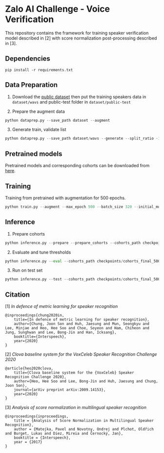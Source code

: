 # Zalo AI Challenge - Voice Verification
This repository contains the framework for training speaker verification model described in [2]
with score normalization post-processing described in [3].

## Dependencies
```
pip install -r requirements.txt
```

## Data Preparation
1. Download the [public dataset](https://dl.challenge.zalo.ai/voice-verification/data/Train-Test-Data_v2.zip)
then put the training speakers data in `dataset/wavs` and public-test folder in `dataset/public-test`

2. Prepare the augment data  
```python
python dataprep.py --save_path dataset --augment
```

3. Generate train, validate list
```python
python dataprep.py --save_path dataset/wavs --generate --split_ratio -1
```

## Pretrained models
Pretrained models and corresponding cohorts can be downloaded from [here](https://drive.google.com/drive/folders/15FYmgHGKlF_JSyPGKfJzBRhQpBY5JcBw?usp=sharing).

## Training
Training from pretrained with augmentation for 500 epochs.
```python
python train.py --augment --max_epoch 500 --batch_size 320 --initial_model checkpoints/baseline_v2_ap.model
```

## Inference
1. Prepare cohorts
```python
python inference.py --prepare --prepare_cohorts --cohorts_path checkpoints/cohorts_final_500_f100.npy --initial_model checkpoints/final_500.model
```

2. Evaluate and tune thresholds
```python
python inference.py --eval --cohorts_path checkpoints/cohorts_final_500_f100.npy --initial_model checkpoints/final_500.model
```

3. Run on test set
```python
python inference.py --test --cohorts_path checkpoints/cohorts_final_500_f100.npy --test_threshold 1.7206447124481201 --test_path dataset --initial_model checkpoints/final_500.model
```

## Citation

[1] _In defence of metric learning for speaker recognition_
```
@inproceedings{chung2020in,
    title={In defence of metric learning for speaker recognition},
    author={Chung, Joon Son and Huh, Jaesung and Mun, Seongkyu and Lee, Minjae and Heo, Hee Soo and Choe, Soyeon and Ham, Chiheon and Jung, Sunghwan and Lee, Bong-Jin and Han, Icksang},
    booktitle={Interspeech},
    year={2020}
}
```

[2] _Clova baseline system for the VoxCeleb Speaker Recognition Challenge 2020_
```
@article{heo2020clova,
    title={Clova baseline system for the {VoxCeleb} Speaker Recognition Challenge 2020},
    author={Heo, Hee Soo and Lee, Bong-Jin and Huh, Jaesung and Chung, Joon Son},
    journal={arXiv preprint arXiv:2009.14153},
    year={2020}
}
```

[3] _Analysis of score normalization in multilingual speaker recognition_
```
@inproceedings{inproceedings,
    title = {Analysis of Score Normalization in Multilingual Speaker Recognition},
    author = {Matejka, Pavel and Novotny, Ondrej and Plchot, Oldřich and Burget, Lukas and Diez, Mireia and Černocký, Jan},
    booktitle = {Interspeech},
    year = {2017}
}
```
